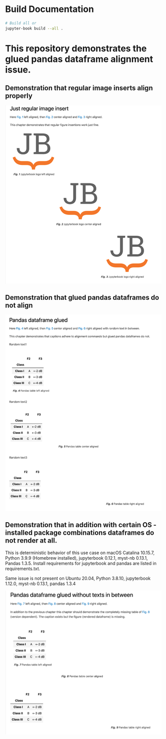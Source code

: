 # Build Documentation
```bash
# Build all or
jupyter-book build --all .
```

# This repository demonstrates the glued pandas dataframe alignment issue.

## Demonstration that regular image inserts align properly

![image](./figs/regular-image.png)

## Demonstration that glued pandas dataframes do not align

![image](./figs/pandas-df-glued1.png)

## Demonstration that in addition with certain OS - installed package combinations dataframes do not render at all.

This is deterministic behavior of this use case on macOS Catalina 10.15.7, Python 3.9.9 (Homebrew installed), jupyterbook 0.12.1, myst-nb 0.13.1, Pandas 1.3.5.
Install requirements for jupyterbook and pandas are listed in requirements.txt.

Same issue is not present on Ubuntu 20.04, Python 3.8.10, jupyterbook 1.12.0, myst-nb 0.13.1, pandas 1.3.4

![image](./figs/pandas-df-glued2.png)
